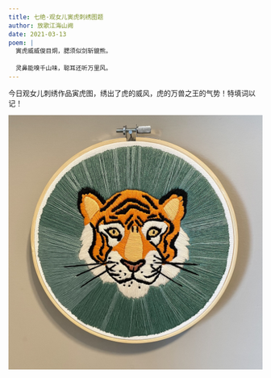 ```yaml
---
title: 七绝·观女儿寅虎刺绣图题
author: 放歌江海山阙
date: 2021-03-13
poem: |
  寅虎威威俊目烔，腮须似剑斩貔熊。

  灵鼻能嗅千山味，聪耳还听万里风。
---
```


今日观女儿刺绣作品寅虎图，绣出了虎的威风，虎的万兽之王的气势！特填词以记！

![刺绣作品寅虎图](./tiger.jpeg)
